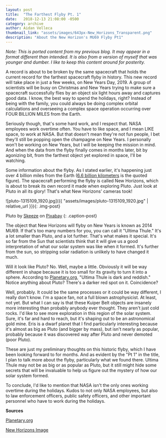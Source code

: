 ```yaml
---
layout: post
title:  "The Farthest Flyby Pt. 1"
date:   2018-12-13 21:08:00 -0500
category: archive
author: Aidan Velleca
thumbnail_link: "assets/images/643px-New_Horizons_Transparent.png"
description: "About the New Horizon's MU69 Flyby Pt1"
---
```

*Note: This is ported content from my previous blog. It may appear in a format different than intended. It is also from a version of myself that was younger and dumber. I like to keep this content around for posterity.*

A record is about to be broken by the same spacecraft that holds the current record for the farthest spacecraft flyby in history. This new record will take place in just a few weeks, on New Years Day, 2019. A group of scientists will be busy on Christmas and New Years trying to make sure a spacecraft successfully flies by an object six light hours away and captures good data. I know, the best way to spend the holidays, right? Instead of being with the family, you could always be doing complex orbital calculations and overseeing a complex space operation occurring over FOUR BILLION MILES from the Earth. 

Seriously though, that's some hard work, and I respect that. NASA employees work overtime often. You have to like space, and I mean LIKE space, to work at NASA. But that doesn't mean they're not fun people, I bet they'll still be popping open the champagne on New Years. I personally won't be working on New Years, but I will be keeping the mission in mind. And when the data from the flyby finally comes in months later, bit by agonizing bit, from the farthest object yet explored in space, I'll be watching. 

Some information about the flyby. As I stated earlier, it's happening just over 4 billion miles from the Earth ([6.6 billion kilometers](https://www.planetary.org/blogs/jason-davis/2018/nh-ut-100days.html) is the quoted figure). The spacecraft performing the flyby is called New Horizons, which is about to break its own record it made when exploring Pluto. Just look at Pluto in all its glory! That's what New Horizons' cameras took! 

![pluto-1315109_1920.jpg]({{ "assets/images/pluto-1315109_1920.jpg" | relative_url }}){: .img-post}  

Pluto by [Skeeze](https://pixabay.com/en/users/skeeze-272447/) on [Pixabay](https://pixabay.com/en/pluto-dwarf-planet-kuiper-belt-nasa-1315109/) 
{: .caption-post}  

The object that New Horizons will flyby on New Years is known as 2014 MU69. If that's too many numbers for you, you can call it "Ultima Thule." It's a lot smaller than Pluto, and a lot further. That's what makes it special. It's so far from the Sun that scientists think that it will give us a good interpretation of what our solar system was like when it formed. It's further from the sun, so stripping solar radiation is unlikely to have changed it much. 

Will it look like Pluto? No. Well, maybe a little. Obviously it will be way different in shape because it is too small for its gravity to turn it into a sphere. According to [Planetary.org](http://www.planetary.org/blogs/jason-davis/2018/nh-ut-100days.html), "Ultima Thule is dark and reddish." Notice anything about Pluto? There's a darker red spot on it. Coincidence? 

Well, probably. It could be the same processes or it could be way different, I really don't know. I'm a space fan, not a full blown astrophysicist. At least, not yet. But what I can say is that these Kuiper Belt objects are insanely more interesting than probably anybody ever thought. They aren't just cold rocks. I'd like to see more exploration in this region of the solar system. Sure, it's far and hard to reach, but it's shaping out to be an astronomical gold mine. Eris is a dwarf planet that I find particularly interesting because it's almost as big as Pluto (and bigger by mass), but isn't nearly as popular, probably because it was discovered way after Pluto and never demoted (poor Pluto). 

These are just my preliminary thoughts on this historic flyby, which I have been looking forward to for months. And as evident by the "Pt 1" in the title, I plan to talk more about the flyby, particularly what we found there. Ultima Thule may not be as big or as popular as Pluto, but it still might hide some secrets that will be invaluable to help us figure out the mystery of how our solar system formed. 

To conclude, I'd like to mention that NASA isn't the only ones working overtime during the holidays. Kudos to not only NASA employees, but also to law enforcement officers, public safety officers, and other important personnel who have to work during the holidays.   

**Sources** 

[Planetary.org](http://www.planetary.org/blogs/jason-davis/2018/nh-ut-100days.html) 

[New Horizons Image](https://en.wikipedia.org/wiki/File:New_Horizons_Transparent.png)